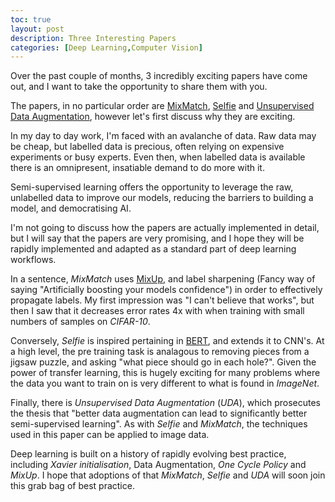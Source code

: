 ```yaml
---
toc: true
layout: post
description: Three Interesting Papers
categories: [Deep Learning,Computer Vision]
---
```



Over the past couple of months, 3 incredibly exciting papers have come out, and I want to take the opportunity to share them with you.

The papers, in no particular order are [MixMatch](https://arxiv.org/abs/1905.02249), [Selfie](https://arxiv.org/abs/1906.02940) and [Unsupervised Data Augmentation](https://arxiv.org/abs/1904.12848), however let's first discuss why they are exciting.

In my day to day work, I'm faced with an avalanche of data. Raw data may be cheap, but labelled data is precious, often relying on expensive experiments or busy experts.  Even then, when labelled data is available there is an omnipresent, insatiable demand to do more with it.

Semi-supervised learning offers the opportunity to leverage the raw, unlabelled data to improve our models, reducing the barriers to building a model, and democratising AI.

I'm not going to discuss how the  papers are actually implemented in detail, but I will say that the papers are very promising, and I hope they will be rapidly implemented and adapted as a standard part of deep learning workflows.   

In a sentence, *MixMatch* uses [MixUp](https://arxiv.org/abs/1710.09412), and label sharpening (Fancy way of saying "Artificially boosting your models confidence")  in order to effectively propagate labels. My first impression was "I can't believe that works", but then I saw that it decreases error rates 4x with when training with small numbers of samples on *CIFAR-10*.

Conversely, *Selfie*  is inspired pertaining in [BERT](https://arxiv.org/abs/1810.04805), and extends it to CNN's. At a high level, the pre training task is analagous to removing pieces from a jigsaw puzzle, and asking "what piece should go in each hole?". Given the power of transfer learning, this is hugely exciting for many problems where the data you want to train on is very different to what is found in *ImageNet*. 

Finally, there is *Unsupervised* *Data* *Augmentation* (*UDA*), which prosecutes the thesis that "better data augmentation can lead to significantly better semi-supervised learning". As with *Selfie* and *MixMatch*, the techniques used in this paper can be applied to image data.

Deep learning is built on a history of rapidly evolving best practice, including *Xavier initialisation*, Data Augmentation, *One Cycle Policy* and *MixUp*.  I hope that adoptions of that *MixMatch*, *Selfie* and *UDA* will soon join this grab bag of best practice. 